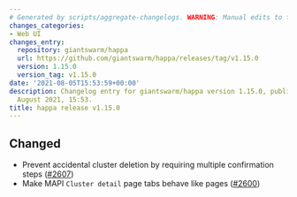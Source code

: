 ```yaml
---
# Generated by scripts/aggregate-changelogs. WARNING: Manual edits to this files will be overwritten.
changes_categories:
- Web UI
changes_entry:
  repository: giantswarm/happa
  url: https://github.com/giantswarm/happa/releases/tag/v1.15.0
  version: 1.15.0
  version_tag: v1.15.0
date: '2021-08-05T15:53:59+00:00'
description: Changelog entry for giantswarm/happa version 1.15.0, published on 05
  August 2021, 15:53.
title: happa release v1.15.0
---
```


## Changed

- Prevent accidental cluster deletion by requiring multiple confirmation steps ([#2607](https://github.com/giantswarm/happa/pull/2607))
- Make MAPI `Cluster detail` page tabs behave like pages ([#2600](https://github.com/giantswarm/happa/pull/2600))


